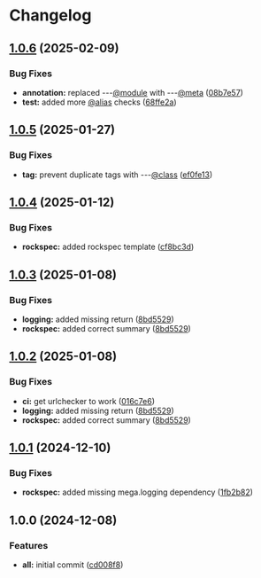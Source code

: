 # Changelog

## [1.0.6](https://github.com/ColinKennedy/mega.vimdoc/compare/v1.0.5...v1.0.6) (2025-02-09)


### Bug Fixes

* **annotation:** replaced ---[@module](https://github.com/module) with ---[@meta](https://github.com/meta) ([08b7e57](https://github.com/ColinKennedy/mega.vimdoc/commit/08b7e571f69a740231079f0b1d4413061cd6825a))
* **test:** added more [@alias](https://github.com/alias) checks ([68ffe2a](https://github.com/ColinKennedy/mega.vimdoc/commit/68ffe2afe60acae8cd98b42f7bf21ccbc689ccec))

## [1.0.5](https://github.com/ColinKennedy/mega.vimdoc/compare/v1.0.4...v1.0.5) (2025-01-27)


### Bug Fixes

* **tag:** prevent duplicate tags with ---[@class](https://github.com/class) ([ef0fe13](https://github.com/ColinKennedy/mega.vimdoc/commit/ef0fe1365648920824787d2f9fc2dbf09e06a721))

## [1.0.4](https://github.com/ColinKennedy/mega.vimdoc/compare/v1.0.3...v1.0.4) (2025-01-12)


### Bug Fixes

* **rockspec:** added rockspec template ([cf8bc3d](https://github.com/ColinKennedy/mega.vimdoc/commit/cf8bc3d7bb97f830e0a2949e7963b7ec375e5040))

## [1.0.3](https://github.com/ColinKennedy/mega.vimdoc/compare/v1.0.2...v1.0.3) (2025-01-08)


### Bug Fixes

* **logging:** added missing return ([8bd5529](https://github.com/ColinKennedy/mega.vimdoc/commit/8bd552906525b61d456cf715d8707d1d21a5d96c))
* **rockspec:** added correct summary ([8bd5529](https://github.com/ColinKennedy/mega.vimdoc/commit/8bd552906525b61d456cf715d8707d1d21a5d96c))

## [1.0.2](https://github.com/ColinKennedy/mega.vimdoc/compare/v1.0.1...v1.0.2) (2025-01-08)


### Bug Fixes

* **ci:** get urlchecker to work ([016c7e6](https://github.com/ColinKennedy/mega.vimdoc/commit/016c7e61042178dadccb9e1b9ffe387e1b5a1422))
* **logging:** added missing return ([8bd5529](https://github.com/ColinKennedy/mega.vimdoc/commit/8bd552906525b61d456cf715d8707d1d21a5d96c))
* **rockspec:** added correct summary ([8bd5529](https://github.com/ColinKennedy/mega.vimdoc/commit/8bd552906525b61d456cf715d8707d1d21a5d96c))

## [1.0.1](https://github.com/ColinKennedy/mega.vimdoc/compare/v1.0.0...v1.0.1) (2024-12-10)


### Bug Fixes

* **rockspec:** added missing mega.logging dependency ([1fb2b82](https://github.com/ColinKennedy/mega.vimdoc/commit/1fb2b82da76cee25c3e4c57afbff8a6f42155963))

## 1.0.0 (2024-12-08)


### Features

* **all:** initial commit ([cd008f8](https://github.com/ColinKennedy/mega.vimdoc/commit/cd008f8e492bf92fe4b47ccd183f3417aebe38d2))

